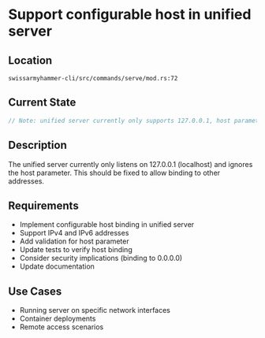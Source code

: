 # Support configurable host in unified server

## Location
`swissarmyhammer-cli/src/commands/serve/mod.rs:72`

## Current State
```rust
// Note: unified server currently only supports 127.0.0.1, host parameter ignored for now
```

## Description
The unified server currently only listens on 127.0.0.1 (localhost) and ignores the host parameter. This should be fixed to allow binding to other addresses.

## Requirements
- Implement configurable host binding in unified server
- Support IPv4 and IPv6 addresses
- Add validation for host parameter
- Update tests to verify host binding
- Consider security implications (binding to 0.0.0.0)
- Update documentation

## Use Cases
- Running server on specific network interfaces
- Container deployments
- Remote access scenarios